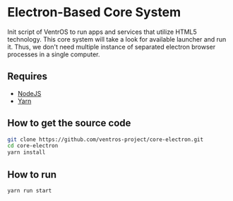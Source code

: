 # Electron-Based Core System

Init script of VentrOS to run apps and services that utilize HTML5 technology. This core system will take a look for available launcher and run it. Thus, we don't need multiple instance of separated electron browser processes in a single computer.

## Requires

- [NodeJS](https://nodejs.org/en/)
- [Yarn](https://yarnpkg.com/getting-started)

## How to get the source code

```sh
git clone https://github.com/ventros-project/core-electron.git
cd core-electron
yarn install
```

## How to run

```sh
yarn run start
```
